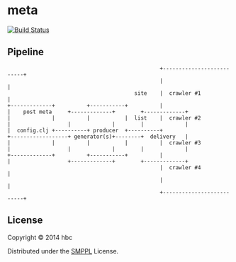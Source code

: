 # meta

[![Build Status](https://travis-ci.org/shire-digest/meta.svg?branch=master)](https://travis-ci.org/shire-digest/meta)


## Pipeline

```
                                                +--------------------------+                                                        
                                                |                          |                                                        
                                        site    |  crawler #1              |                                                        
+-------------+          +-----------+          |                          |    post meta     +-------------+        +-------------+
|             |          |           |  list    |  crawler #2              |                  |             |        |             |
|  config.clj +----------+ producer  +----------+                          +------------------+ generator(s)+--------+  delivery   |
|             |          |           |          |  crawler #3              |                  |             |        |             |
+-------------+          +-----------+          |                          |                  +-------------+        +-------------+
                                                |  crawler #4              |                                                        
                                                |                          |                                                        
                                                +--------------------------+                                                        
```


## License

Copyright © 2014 hbc

Distributed under the [SMPPL](https://github.com/xhacker/SMPPL/blob/master/SMPPL-Freeware.md) License.
